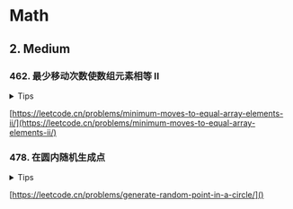 # Math

## 2. Medium

### 462. 最少移动次数使数组元素相等 II

<details>
<summary>Tips</summary>

1. 在数轴上,只有所有数到中心点的距离才能最短
2. 所以排序后直接求和中心点的差的和

</details>

[https://leetcode.cn/problems/minimum-moves-to-equal-array-elements-ii/](https://leetcode.cn/problems/minimum-moves-to-equal-array-elements-ii/)

### 478. 在圆内随机生成点

<details>
<summary>Tips</summary>

1. 在正方形上选点如果不在圆内就继续选
2. `random.nextDouble() * (2 * radius) - radius;`生成一个[-R,R]的x和y

</details>

[https://leetcode.cn/problems/generate-random-point-in-a-circle/]()